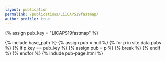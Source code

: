```yaml
---
layout: publication
permalink: /publications/LiICAPS19fastmap/
author_profile: true
---
```

{% assign pub_key = "LiICAPS19fastmap" %}

{% include base_path %}
{% assign pub = null %}
{% for p in site.data.pubs %}
  {% if p.key == pub_key %}
    {% assign pub = p %}
    {% break %}
  {% endif %}
{% endfor %}
{% include pub-page.html %}